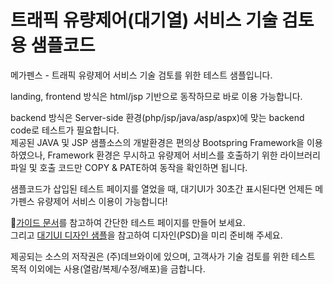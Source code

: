 # 트래픽 유량제어(대기열) 서비스 기술 검토용 샘플코드
<p>메가펜스 - 트래픽 유량제어 서비스 기술 검토를 위한 테스트 샘플입니다.</p>
<p>landing, frontend 방식은 html/jsp 기반으로 동작하므로 바로 이용 가능합니다.</p>
<p>backend 방식은 Server-side 환경(php/jsp/java/asp/aspx)에 맞는 backend code로 테스트가 필요합니다.<br/>
제공된 JAVA 및 JSP 샘플소스의 개발환경은 편의상 Bootspring Framework을 이용하였으나, Framework 환경은 무시하고 유량제어 서비스를 호출하기 위한 라이브러리 파일 및 호출 코드만 COPY & PATE하여 동작을 확인하면 됩니다.</p>
<p>샘플코드가 삽입된 테스트 페이지를 열었을 때, 대기UI가 30초간 표시된다면 언제든 메가펜스 유량제어 서비스 이용이 가능합니다!</p>
<p>🚩<a href='https://drive.google.com/file/d/1Nq5PxUFf0di4_6RH7--9Jyu4ApE--kH1/view?usp=sharing' target='_blank'>가이드 문서</a>를 참고하여 간단한 테스트 페이지를 만들어 보세요.<br/>
그리고 <a href='https://drive.google.com/file/d/1VoVmyeY3Qdd2UdYhddN3qcPL-ryphQsR/view?usp=sharing' target='_blank'>대기UI 디자인 샘플</a>을 참고하여 디자인(PSD)을 미리 준비해 주세요.</p>

<p>제공되는 소스의 저작권은 (주)데브와이에 있으며, 고객사가 기술 검토를 위한 테스트 목적 이외에는 사용(열람/복제/수정/배포)을 금합니다.</p>
